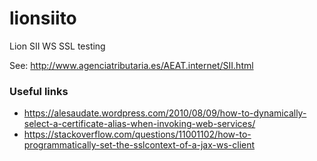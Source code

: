 # lionsiito
Lion SII WS SSL testing

See: http://www.agenciatributaria.es/AEAT.internet/SII.html

### Useful links

* https://alesaudate.wordpress.com/2010/08/09/how-to-dynamically-select-a-certificate-alias-when-invoking-web-services/
* https://stackoverflow.com/questions/11001102/how-to-programmatically-set-the-sslcontext-of-a-jax-ws-client
